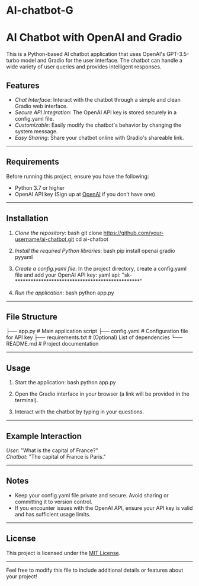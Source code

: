 # AI-chatbot-G
# AI Chatbot with OpenAI and Gradio

This is a Python-based AI chatbot application that uses OpenAI's GPT-3.5-turbo model and Gradio for the user interface. The chatbot can handle a wide variety of user queries and provides intelligent responses.

## Features
- *Chat Interface*: Interact with the chatbot through a simple and clean Gradio web interface.
- *Secure API Integration*: The OpenAI API key is stored securely in a config.yaml file.
- *Customizable*: Easily modify the chatbot's behavior by changing the system message.
- *Easy Sharing*: Share your chatbot online with Gradio's shareable link.

---

## Requirements

Before running this project, ensure you have the following:
- Python 3.7 or higher
- OpenAI API key (Sign up at [OpenAI](https://platform.openai.com/) if you don’t have one)

---

## Installation

1. *Clone the repository*:
   bash
   git clone https://github.com/your-username/ai-chatbot.git
   cd ai-chatbot
   

2. *Install the required Python libraries*:
   bash
   pip install openai gradio pyyaml
   

3. *Create a config.yaml file*:
   In the project directory, create a config.yaml file and add your OpenAI API key:
   yaml
   api: "sk-************************************************"
   

4. *Run the application*:
   bash
   python app.py
   

---

## File Structure


├── app.py           # Main application script
├── config.yaml      # Configuration file for API key
├── requirements.txt # (Optional) List of dependencies
└── README.md        # Project documentation


---

## Usage

1. Start the application:
   bash
   python app.py
   
2. Open the Gradio interface in your browser (a link will be provided in the terminal).
3. Interact with the chatbot by typing in your questions.

---

## Example Interaction

*User*: "What is the capital of France?"  
*Chatbot*: "The capital of France is Paris."

---

## Notes
- Keep your config.yaml file private and secure. Avoid sharing or committing it to version control.
- If you encounter issues with the OpenAI API, ensure your API key is valid and has sufficient usage limits.

---

## License

This project is licensed under the [MIT License](LICENSE).

---

Feel free to modify this file to include additional details or features about your project!
